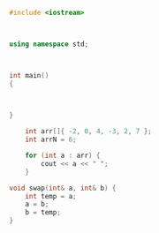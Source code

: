 ```c++
#include <iostream>



using namespace std; 



int main()
{

    

}


```

```c++
    int arr[]{ -2, 0, 4, -3, 2, 7 }; 
    int arrN = 6; 
```

```c++
    for (int a : arr) {
        cout << a << " ";
    }
```

```c++
void swap(int& a, int& b) {
    int temp = a; 
    a = b;
    b = temp; 
}
``` 